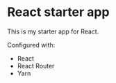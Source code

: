 # React starter app

This is my starter app for React.

Configured with:

- React
- React Router
- Yarn
